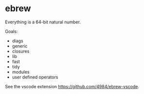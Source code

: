 # ebrew

Everything is a 64-bit natural number.

Goals:
- diags
- generic
- closures
- lib
- fast
- tidy
- modules
- user defined operators

See the vscode extension https://github.com/4984/ebrew-vscode.
